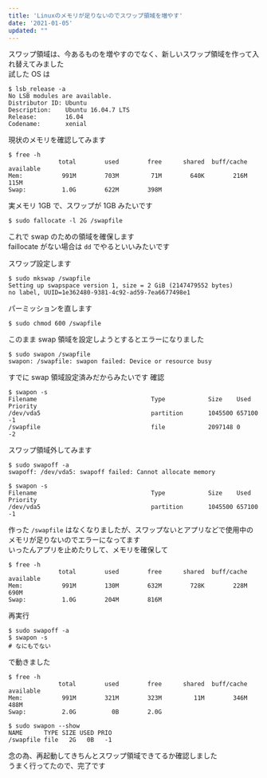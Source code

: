 ```yaml
---
title: 'Linuxのメモリが足りないのでスワップ領域を増やす'
date: '2021-01-05'
updated: ""
---
```


スワップ領域は、今あるものを増やすのでなく、新しいスワップ領域を作って入れ替えてみました  
試した OS は

```
$ lsb_release -a
No LSB modules are available.
Distributor ID: Ubuntu
Description:    Ubuntu 16.04.7 LTS
Release:        16.04
Codename:       xenial
```

現状のメモリを確認してみます

```
$ free -h
              total        used        free      shared  buff/cache   available
Mem:           991M        703M         71M        640K        216M        115M
Swap:          1.0G        622M        398M
```

実メモリ 1GB で、スワップが 1GB みたいです

```
$ sudo fallocate -l 2G /swapfile
```

これで swap のための領域を確保します  
faillocate がない場合は `dd` でやるといいみたいです

スワップ設定します

```
$ sudo mkswap /swapfile
Setting up swapspace version 1, size = 2 GiB (2147479552 bytes)
no label, UUID=1e362480-9381-4c92-ad59-7ea6677498e1
```

パーミッションを直します

```
$ sudo chmod 600 /swapfile
```

このまま swap 領域を設定しようとするとエラーになりました

```
$ sudo swapon /swapfile
swapon: /swapfile: swapon failed: Device or resource busy
```

すでに swap 領域設定済みだからみたいです
確認

```
$ swapon -s
Filename                                Type            Size    Used    Priority
/dev/vda5                               partition       1045500 657100  -1
/swapfile                               file            2097148 0       -2
```

スワップ領域外してみます

```
$ sudo swapoff -a
swapoff: /dev/vda5: swapoff failed: Cannot allocate memory

$ swapon -s
Filename                                Type            Size    Used    Priority
/dev/vda5                               partition       1045500 657100  -1
```

作った `/swapfile` はなくなりましたが、スワップないとアプリなどで使用中のメモリが足りないのでエラーになってます  
いったんアプリを止めたりして、メモリを確保して

```
$ free -h
              total        used        free      shared  buff/cache   available
Mem:           991M        130M        632M        728K        228M        690M
Swap:          1.0G        204M        816M
```

再実行

```
$ sudo swapoff -a
$ swapon -s
# なにもでない
```

で動きました

```
$ free -h
              total        used        free      shared  buff/cache   available
Mem:           991M        321M        323M         11M        346M        488M
Swap:          2.0G          0B        2.0G

$ sudo swapon --show
NAME      TYPE SIZE USED PRIO
/swapfile file   2G   0B   -1
```

念の為、再起動してきちんとスワップ領域できてるか確認しました  
うまく行ってたので、完了です
